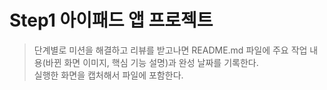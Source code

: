 # Step1 아이패드 앱 프로젝트
> 단계별로 미션을 해결하고 리뷰를 받고나면 README.md 파일에 주요 작업 내용(바뀐 화면 이미지, 핵심 기능 설명)과 완성 날짜를 기록한다.   
> 실행한 화면을 캡처해서 파일에 포함한다.